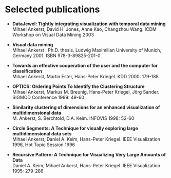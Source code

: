 # Selected publications



* **DataJewel: Tightly integrating visualization with temporal data mining**<br>Mihael Ankerst, David H. Jones, Anne Kao, Changzhou Wang. ICDM Workshop on Visual Data Mining 2003

* **Visual data mining**<br>Mihael Ankerst
. Ph.D. thesis. Ludwig Maximilian University of Munich, Germany 2001, ISBN 978-3-89825-201-0

* **Towards an effective cooperation of the user and the computer for classification**<br>Mihael Ankerst, Martin Ester, Hans-Peter Kriegel. KDD 2000: 179-188

* **OPTICS: Ordering Points To Identify the Clustering Structure**<br>Mihael Ankerst, Markus M. Breunig, Hans-Peter Kriegel, Jörg Sander. SIGMOD Conference 1999: 49-60

* **Similarity clustering of dimensions for an enhanced visualization of multidimensional data**<br>M. Ankerst, S. Berchtold, D.A. Keim. INFOVIS 1998: 52-60

* **Circle Segments: A Technique for visually exploring large multidimensional data sets**<br>Mihael Ankerst, Daniel A. Keim, Hans-Peter Kriegel. IEEE Visualization 1996, Hot Topic Session 1996

* **Recursive Pattern: A Technique for Visualizing Very Large Amounts of Data**<br>Daniel A. Keim, Mihael Ankerst, Hans-Peter Kriegel. IEEE Visualization 1995: 279-286
